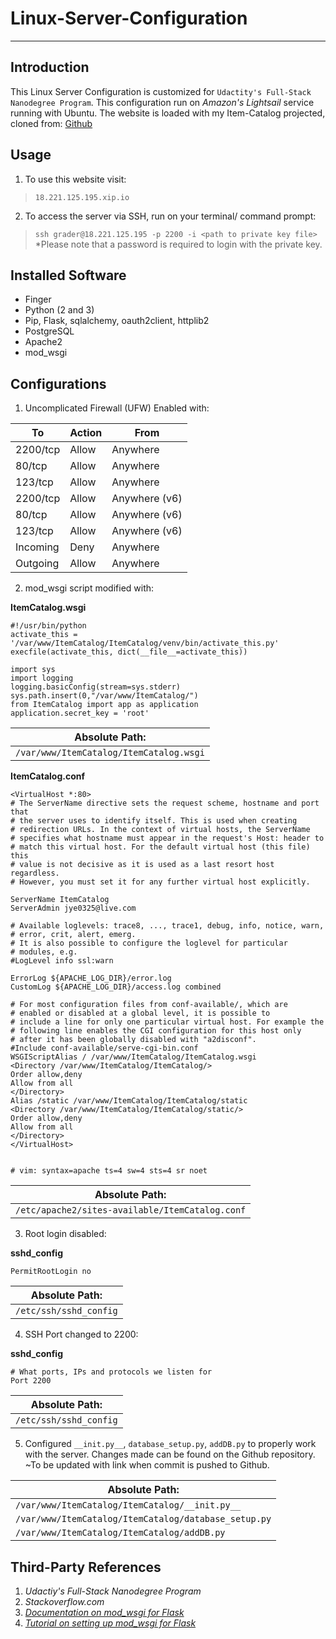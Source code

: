 # Linux-Server-Configuration
_____________________________________________________
## Introduction

This Linux Server Configuration is customized for `Udactity's Full-Stack Nanodegree Program`. This configuration run on *Amazon's Lightsail* service running with Ubuntu. The website is loaded with my Item-Catalog projected, cloned from: [Github](https://www.github.com/jye0325/Item-Catalog)

## Usage
1) To use this website visit:
> `18.221.125.195.xip.io`

2) To access the server via SSH, run on your terminal/ command prompt:
> `ssh grader@18.221.125.195 -p 2200 -i <path to private key file>`
*Please note that a password is required to login with the private key.

## Installed Software
- Finger
- Python (2 and 3) 
- Pip, Flask, sqlalchemy, oauth2client, httplib2
- PostgreSQL
- Apache2
- mod_wsgi

## Configurations
1) Uncomplicated Firewall (UFW) Enabled with:

| To | Action | From |
| -- | ------ | ---- |
| 2200/tcp | Allow | Anywhere |
| 80/tcp | Allow | Anywhere |
| 123/tcp | Allow | Anywhere |
| 2200/tcp | Allow | Anywhere (v6) |
| 80/tcp | Allow | Anywhere (v6)  |
| 123/tcp | Allow | Anywhere (v6)  |
| Incoming | Deny | Anywhere |
| Outgoing | Allow | Anywhere |

2) mod_wsgi script modified with:

**ItemCatalog.wsgi**
```
#!/usr/bin/python
activate_this = '/var/www/ItemCatalog/ItemCatalog/venv/bin/activate_this.py'
execfile(activate_this, dict(__file__=activate_this))

import sys
import logging
logging.basicConfig(stream=sys.stderr)
sys.path.insert(0,"/var/www/ItemCatalog/")
from ItemCatalog import app as application
application.secret_key = 'root'
```

| Absolute Path: |
| -------------- |
| `/var/www/ItemCatalog/ItemCatalog.wsgi` |

**ItemCatalog.conf**
```
<VirtualHost *:80>
# The ServerName directive sets the request scheme, hostname and port that
# the server uses to identify itself. This is used when creating
# redirection URLs. In the context of virtual hosts, the ServerName
# specifies what hostname must appear in the request's Host: header to
# match this virtual host. For the default virtual host (this file) this
# value is not decisive as it is used as a last resort host regardless.
# However, you must set it for any further virtual host explicitly.

ServerName ItemCatalog
ServerAdmin jye0325@live.com

# Available loglevels: trace8, ..., trace1, debug, info, notice, warn,
# error, crit, alert, emerg.
# It is also possible to configure the loglevel for particular
# modules, e.g.
#LogLevel info ssl:warn

ErrorLog ${APACHE_LOG_DIR}/error.log
CustomLog ${APACHE_LOG_DIR}/access.log combined

# For most configuration files from conf-available/, which are
# enabled or disabled at a global level, it is possible to
# include a line for only one particular virtual host. For example the
# following line enables the CGI configuration for this host only
# after it has been globally disabled with "a2disconf".
#Include conf-available/serve-cgi-bin.conf
WSGIScriptAlias / /var/www/ItemCatalog/ItemCatalog.wsgi
<Directory /var/www/ItemCatalog/ItemCatalog/>
Order allow,deny
Allow from all
</Directory>
Alias /static /var/www/ItemCatalog/ItemCatalog/static
<Directory /var/www/ItemCatalog/ItemCatalog/static/>
Order allow,deny
Allow from all
</Directory>
</VirtualHost>


# vim: syntax=apache ts=4 sw=4 sts=4 sr noet
```

| Absolute Path: |
| -------------- |
| `/etc/apache2/sites-available/ItemCatalog.conf` |

3) Root login disabled:

**sshd_config**
```
PermitRootLogin no
```
| Absolute Path: |
| -------------- |
| `/etc/ssh/sshd_config` |

4) SSH Port changed to 2200:

**sshd_config**
```
# What ports, IPs and protocols we listen for
Port 2200
```
| Absolute Path: |
| -------------- |
| `/etc/ssh/sshd_config` |

5) Configured `__init.py__`, `database_setup.py`, `addDB.py` to properly work with the server. Changes made can be found on the Github repository.
~To be updated with link when commit is pushed to Github.

| Absolute Path: |
| -------------- |
| `/var/www/ItemCatalog/ItemCatalog/__init.py__` |
| `/var/www/ItemCatalog/ItemCatalog/database_setup.py` |
|`/var/www/ItemCatalog/ItemCatalog/addDB.py` |

## Third-Party References
1) *Udactiy's Full-Stack Nanodegree Program*
2) *Stackoverflow.com*
3) *[Documentation on mod_wsgi for Flask](http://flask.pocoo.org/docs/0.12/deploying/mod_wsgi/)*
4) *[Tutorial on setting up mod_wsgi for Flask](https://www.jakowicz.com/flask-apache-wsgi/)*


